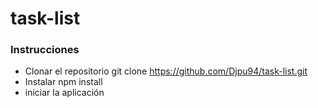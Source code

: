 # task-list

### Instrucciones

- Clonar el repositorio git clone https://github.com/Djpu94/task-list.git
- Instalar npm install
- iniciar la aplicación
